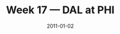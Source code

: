 ---
layout: game
title: Week 17 — DAL at PHI
season: 2010
game_id: 2010_17_DAL_PHI
week: 17
date: 2011-01-02
home_team: PHI
away_team: DAL
final_home: 13
final_away: 14
pbp_url: /assets/data/pbp/2010/2010_17_DAL_PHI.csv.gz
---